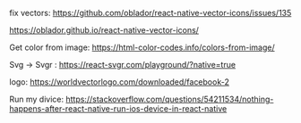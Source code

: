fix vectors: https://github.com/oblador/react-native-vector-icons/issues/135

https://oblador.github.io/react-native-vector-icons/

Get color from image:
https://html-color-codes.info/colors-from-image/

Svg -> Svgr : https://react-svgr.com/playground/?native=true

logo: https://worldvectorlogo.com/downloaded/facebook-2

Run my divice: https://stackoverflow.com/questions/54211534/nothing-happens-after-react-native-run-ios-device-in-react-native
